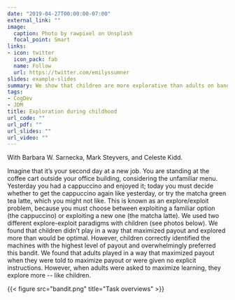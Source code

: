 ```yaml
---
date: "2019-04-27T00:00:00-07:00"
external_link: ""
image: 
  caption: Photo by rawpixel on Unsplash
  focal_point: Smart
links:
- icon: twitter
  icon_pack: fab
  name: Follow
  url: https://twitter.com/emilyssumner
slides: example-slides
summary: We show that children are more explorative than adults on bandit tasks.
tags:
- CogDev
- JDM
title: Exploration during childhood
url_code: ""
url_pdf: ""
url_slides: ""
url_video: ""
---
```

With Barbara W. Sarnecka, Mark Steyvers, and Celeste Kidd.


Imagine that it’s your second day at a new job. You are standing at the coffee cart outside your office building, considering the unfamiliar menu. Yesterday you had a cappuccino and enjoyed it; today you must decide whether to get the cappuccino again like yesterday, or try the matcha green tea latte, which you might not like. This is known as an explore/exploit problem, because you must choose between exploiting a familiar option (the cappuccino) or exploiting a new one (the matcha latte). We used two different explore-exploit paradigms with children (see photos below). We found that children didn’t play in a way that maximized payout and explored more than would be optimal. However, children correctly identified the machines with the highest level of payout and overwhelmingly preferred this bandit. We found that adults played in a way that maximized payout when they were told to maximize payout or were given no explicit instructions. However, when adults were asked to maximize learning, they explore more -- like children.

{{< figure src="bandit.png" title="Task overviews" >}}
